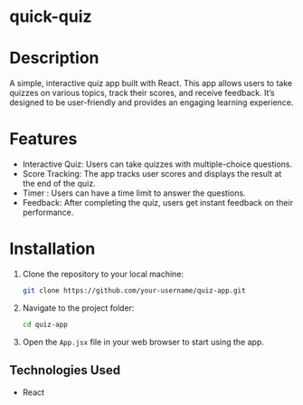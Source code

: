 # quick-quiz

# Description
A simple, interactive quiz app built with React. This app allows users to take quizzes on various topics, track their scores, and receive feedback. It’s designed to be user-friendly and provides an engaging learning experience.

# Features
- Interactive Quiz: Users can take quizzes with multiple-choice questions.
- Score Tracking: The app tracks user scores and displays the result at the end of the quiz.
- Timer : Users can have a time limit to answer the questions.
- Feedback: After completing the quiz, users get instant feedback on their performance.

# Installation
1. Clone the repository to your local machine:
   ```bash
   git clone https://github.com/your-username/quiz-app.git
   ```
2. Navigate to the project folder:
   ```bash
   cd quiz-app
   ```
3. Open the `App.jsx` file in your web browser to start using the app.

## Technologies Used
- React
